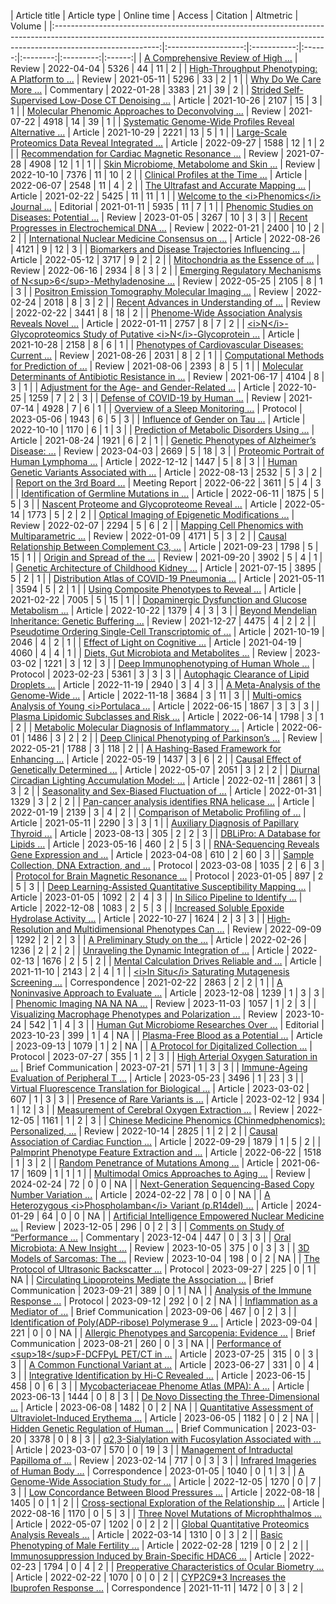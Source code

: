 |                                                                                     Article title                                                                                      |    Article type     | Online time | Access | Citation | Altmetric | Volume | |:--------------------------------------------------------------------------------------------------------------------------------------------------------------------------------------:|:-------------------:|:-----------:|:------:|:--------:|:---------:|:------:| |                              <a href="https://link.springer.com/article/10.1007/s43657-022-00048-z" style="     " >A Comprehensive Review of High ...</a>                              |       Review        | 2022-04-04  |  5326  |    44    |    11     |   2    | |                        <a href="https://link.springer.com/article/10.1007/s43657-020-00007-6" style="     " >High-Throughput Phenotyping: A Platform to ...</a>                        |       Review        | 2021-05-11  |  5296  |    33    |     2     |   1    | |                                   <a href="https://link.springer.com/article/10.1007/s43657-021-00037-8" style="     " >Why Do We Care More ...</a>                                    |     Commentary      | 2022-01-28  |  3383  |    21    |    39     |   2    | |                      <a href="https://link.springer.com/article/10.1007/s43657-021-00025-y" style="     " >Strided Self-Supervised Low-Dose CT Denoising ...</a>                       |       Article       | 2021-10-26  |  2107  |    15    |     3     |   1    | |                      <a href="https://link.springer.com/article/10.1007/s43657-021-00020-3" style="     " >Molecular Phenomic Approaches to Deconvolving ...</a>                       |       Review        | 2021-07-22  |  4918  |    14    |    39     |   1    | |                    <a href="https://link.springer.com/article/10.1007/s43657-021-00026-x" style="     " >Systematic Genome-Wide Profiles Reveal Alternative ...</a>                    |       Article       | 2021-10-29  |  2221  |    13    |     5     |   1    | |                      <a href="https://link.springer.com/article/10.1007/s43657-022-00070-1" style="     " >Large-Scale Proteomics Data Reveal Integrated ...</a>                       |       Article       | 2022-09-27  |  1588  |    12    |     1     |   2    | |                      <a href="https://link.springer.com/article/10.1007/s43657-021-00018-x" style="     " >Recommendation for Cardiac Magnetic Resonance ...</a>                       |       Review        | 2021-07-28  |  4908  |    12    |     1     |   1    | |                           <a href="https://link.springer.com/article/10.1007/s43657-022-00073-y" style="     " >Skin Microbiome, Metabolome and Skin ...</a>                           |       Review        | 2022-10-10  |  7376  |    11    |    10     |   2    | |                              <a href="https://link.springer.com/article/10.1007/s43657-022-00058-x" style="     " >Clinical Profiles at the Time ...</a>                               |       Article       | 2022-06-07  |  2548  |    11    |     4     |   2    | |                            <a href="https://link.springer.com/article/10.1007/s43657-020-00008-5" style="     " >The Ultrafast and Accurate Mapping ...</a>                            |       Article       | 2021-02-22  |  5425  |    11    |    11     |   1    | |                   <a href="https://link.springer.com/article/10.1007/s43657-020-00009-4" style="     " >Welcome to the &lt;i&gt;Phenomics&lt;/i&gt; Journal ...</a>                    |      Editorial      | 2021-01-11  |  5935  |    11    |     7     |   1    | |                         <a href="https://link.springer.com/article/10.1007/s43657-022-00089-4" style="     " >Phenomic Studies on Diseases: Potential ...</a>                          |       Review        | 2023-01-05  |  3267  |    10    |     3     |   3    | |                         <a href="https://link.springer.com/article/10.1007/s43657-021-00032-z" style="     " >Recent Progresses in Electrochemical DNA ...</a>                         |       Review        | 2022-01-21  |  2400  |    10    |     2     |   2    | |                       <a href="https://link.springer.com/article/10.1007/s43657-022-00068-9" style="     " >International Nuclear Medicine Consensus on ...</a>                        |       Article       | 2022-08-26  |  4121  |    9     |    12     |   3    | |                     <a href="https://link.springer.com/article/10.1007/s43657-022-00054-1" style="     " >Biomarkers and Disease Trajectories Influencing ...</a>                      |       Article       | 2022-05-12  |  3717  |    9     |     2     |   2    | |                              <a href="https://link.springer.com/article/10.1007/s43657-022-00060-3" style="     " >Mitochondria as the Essence of ...</a>                              |       Review        | 2022-06-16  |  2934  |    8     |     3     |   2    | |       <a href="https://link.springer.com/article/10.1007/s43657-021-00043-w" style="     " >Emerging Regulatory Mechanisms of N&lt;sup&gt;6&lt;/sup&gt;-Methyladenosine ...</a>        |       Review        | 2022-05-25  |  2105  |    8     |     1     |   3    | |                      <a href="https://link.springer.com/article/10.1007/s43657-021-00042-x" style="     " >Positron Emission Tomography Molecular Imaging ...</a>                      |       Review        | 2022-02-24  |  2018  |    8     |     3     |   2    | |                           <a href="https://link.springer.com/article/10.1007/s43657-021-00036-9" style="     " >Recent Advances in Understanding of ...</a>                            |       Review        | 2022-02-22  |  3441  |    8     |    18     |   2    | |                     <a href="https://link.springer.com/article/10.1007/s43657-021-00033-y" style="     " >Phenome-Wide Association Analysis Reveals Novel ...</a>                      |       Article       | 2022-01-11  |  2757  |    8     |     7     |   2    | | <a href="https://link.springer.com/article/10.1007/s43657-021-00029-8" style="     " >&lt;i&gt;N&lt;/i&gt;-Glycoproteomics Study of Putative &lt;i&gt;N&lt;/i&gt;-Glycoprotein ...</a> |       Article       | 2021-10-28  |  2158  |    8     |     6     |   1    | |                      <a href="https://link.springer.com/article/10.1007/s43657-021-00022-1" style="     " >Phenotypes of Cardiovascular Diseases: Current ...</a>                      |       Review        | 2021-08-26  |  2031  |    8     |     2     |   1    | |                         <a href="https://link.springer.com/article/10.1007/s43657-021-00019-w" style="     " >Computational Methods for Prediction of ...</a>                          |       Review        | 2021-08-06  |  2393  |    8     |     5     |   1    | |                    <a href="https://link.springer.com/article/10.1007/s43657-021-00016-z" style="     " >Molecular Determinants of Antibiotic Resistance in ...</a>                    |       Review        | 2021-06-17  |  4104  |    8     |     3     |   1    | |                        <a href="https://link.springer.com/article/10.1007/s43657-022-00079-6" style="     " >Adjustment for the Age- and Gender-Related ...</a>                        |       Article       | 2022-10-25  |  1259  |    7     |     2     |   3    | |                               <a href="https://link.springer.com/article/10.1007/s43657-021-00015-0" style="     " >Defense of COVID-19 by Human ...</a>                               |       Review        | 2021-07-14  |  4928  |    7     |     6     |   1    | |                              <a href="https://link.springer.com/article/10.1007/s43657-023-00102-4" style="     " >Overview of a Sleep Monitoring ...</a>                              |      Protocol       | 2023-05-06  |  1943  |    6     |     5     |   3    | |                                <a href="https://link.springer.com/article/10.1007/s43657-022-00076-9" style="     " >Influence of Gender on Tau ...</a>                                |       Article       | 2022-10-10  |  1170  |    6     |     1     |   3    | |                         <a href="https://link.springer.com/article/10.1007/s43657-021-00021-2" style="     " >Prediction of Metabolic Disorders Using ...</a>                          |       Article       | 2021-08-24  |  1921  |    6     |     2     |   1    | |                        <a href="https://link.springer.com/article/10.1007/s43657-023-00098-x" style="     " >Genetic Phenotypes of Alzheimer’s Disease: ...</a>                        |       Review        | 2023-04-03  |  2669  |    5     |    18     |   3    | |                           <a href="https://link.springer.com/article/10.1007/s43657-022-00075-w" style="     " >Proteomic Portrait of Human Lymphoma ...</a>                           |       Article       | 2022-12-12  |  1447  |    5     |     8     |   3    | |                          <a href="https://link.springer.com/article/10.1007/s43657-022-00066-x" style="     " >Human Genetic Variants Associated with ...</a>                          |       Article       | 2022-08-13  |  2532  |    5     |     3     |   2    | |                                 <a href="https://link.springer.com/article/10.1007/s43657-022-00065-y" style="     " >Report on the 3rd Board ...</a>                                  |   Meeting Report    | 2022-06-22  |  3611  |    5     |     4     |   3    | |                         <a href="https://link.springer.com/article/10.1007/s43657-022-00062-1" style="     " >Identification of Germline Mutations in ...</a>                          |       Article       | 2022-06-11  |  1875  |    5     |     5     |   3    | |                        <a href="https://link.springer.com/article/10.1007/s43657-022-00050-5" style="     " >Nascent Proteome and Glycoproteome Reveal ...</a>                         |       Article       | 2022-05-14  |  1773  |    5     |     2     |   2    | |                       <a href="https://link.springer.com/article/10.1007/s43657-021-00041-y" style="     " >Optical Imaging of Epigenetic Modifications ...</a>                        |       Review        | 2022-02-07  |  2294  |    5     |     6     |   2    | |                       <a href="https://link.springer.com/article/10.1007/s43657-021-00031-0" style="     " >Mapping Cell Phenomics with Multiparametric ...</a>                        |       Review        | 2022-01-09  |  4171  |    5     |     3     |   2    | |                        <a href="https://link.springer.com/article/10.1007/s43657-021-00023-0" style="     " >Causal Relationship Between Complement C3, ...</a>                        |       Article       | 2021-09-23  |  1798  |    5     |    15     |   1    | |                                 <a href="https://link.springer.com/article/10.1007/s43657-021-00017-y" style="     " >Origin and Spread of the ...</a>                                 |       Review        | 2021-09-20  |  3902  |    5     |     4     |   1    | |                         <a href="https://link.springer.com/article/10.1007/s43657-021-00014-1" style="     " >Genetic Architecture of Childhood Kidney ...</a>                         |       Article       | 2021-07-15  |  3895  |    5     |     2     |   1    | |                         <a href="https://link.springer.com/article/10.1007/s43657-021-00011-4" style="     " >Distribution Atlas of COVID-19 Pneumonia ...</a>                         |       Article       | 2021-05-11  |  3594  |    5     |     2     |   1    | |                           <a href="https://link.springer.com/article/10.1007/s43657-020-00005-8" style="     " >Using Composite Phenotypes to Reveal ...</a>                           |       Article       | 2021-02-22  |  7005  |    5     |    15     |   1    | |                     <a href="https://link.springer.com/article/10.1007/s43657-022-00077-8" style="     " >Dopaminergic Dysfunction and Glucose Metabolism ...</a>                      |       Article       | 2022-10-22  |  1379  |    4     |     3     |   3    | |                     <a href="https://link.springer.com/article/10.1007/s43657-021-00030-1" style="     " >Beyond Mendelian Inheritance: Genetic Buffering ...</a>                      |       Review        | 2021-12-27  |  4475  |    4     |     2     |   2    | |                    <a href="https://link.springer.com/article/10.1007/s43657-021-00024-z" style="     " >Pseudotime Ordering Single-Cell Transcriptomic of ...</a>                     |       Article       | 2021-10-19  |  2046  |    4     |     2     |   1    | |                               <a href="https://link.springer.com/article/10.1007/s43657-021-00010-5" style="     " >Effect of Light on Cognitive ...</a>                               |       Article       | 2021-04-19  |  4060  |    4     |     4     |   1    | |                          <a href="https://link.springer.com/article/10.1007/s43657-023-00095-0" style="     " >Diets, Gut Microbiota and Metabolites ...</a>                           |       Review        | 2023-03-02  |  1221  |    3     |    12     |   3    | |                          <a href="https://link.springer.com/article/10.1007/s43657-022-00092-9" style="     " >Deep Immunophenotyping of Human Whole ...</a>                           |      Protocol       | 2023-02-23  |  5361  |    3     |     3     |   3    | |                          <a href="https://link.springer.com/article/10.1007/s43657-022-00080-z" style="     " >Autophagic Clearance of Lipid Droplets ...</a>                          |       Article       | 2022-11-19  |  2940  |    3     |     4     |   3    | |                            <a href="https://link.springer.com/article/10.1007/s43657-022-00078-7" style="     " >A Meta-Analysis of the Genome-Wide ...</a>                            |       Article       | 2022-11-18  |  3684  |    3     |    11     |   3    | |                     <a href="https://link.springer.com/article/10.1007/s43657-022-00061-2" style="     " >Multi-omics Analysis of Young &lt;i&gt;Portulaca ...</a>                     |       Article       | 2022-06-15  |  1867  |    3     |     3     |   3    | |                           <a href="https://link.springer.com/article/10.1007/s43657-022-00057-y" style="     " >Plasma Lipidomic Subclasses and Risk ...</a>                           |       Article       | 2022-06-14  |  1798  |    3     |     1     |   2    | |                      <a href="https://link.springer.com/article/10.1007/s43657-022-00055-0" style="     " >Metabolic Molecular Diagnosis of Inflammatory ...</a>                       |       Article       | 2022-06-01  |  1486  |    3     |     2     |   2    | |                         <a href="https://link.springer.com/article/10.1007/s43657-022-00051-4" style="     " >Deep Clinical Phenotyping of Parkinson’s ...</a>                         |       Review        | 2022-05-21  |  1788  |    3     |    118    |   2    | |                         <a href="https://link.springer.com/article/10.1007/s43657-022-00056-z" style="     " >A Hashing-Based Framework for Enhancing ...</a>                          |       Article       | 2022-05-19  |  1437  |    3     |     6     |   2    | |                         <a href="https://link.springer.com/article/10.1007/s43657-022-00052-3" style="     " >Causal Effect of Genetically Determined ...</a>                          |       Article       | 2022-05-07  |  2051  |    3     |     2     |   2    | |                      <a href="https://link.springer.com/article/10.1007/s43657-021-00039-6" style="     " >Diurnal Circadian Lighting Accumulation Model: ...</a>                      |       Article       | 2022-02-11  |  2861  |    3     |     3     |   2    | |                        <a href="https://link.springer.com/article/10.1007/s43657-021-00038-7" style="     " >Seasonality and Sex-Biased Fluctuation of ...</a>                         |       Article       | 2022-01-31  |  1329  |    3     |     2     |   2    | |                       <a href="https://link.springer.com/article/10.1007/s43657-021-00034-x" style="     " >Pan-cancer analysis identifies RNA helicase ...</a>                        |       Article       | 2022-01-19  |  2139  |    3     |     4     |   2    | |                           <a href="https://link.springer.com/article/10.1007/s43657-021-00012-3" style="     " >Comparison of Metabolic Profiling of ...</a>                           |       Article       | 2021-05-11  |  2290  |    3     |     3     |   1    | |                         <a href="https://link.springer.com/article/10.1007/s43657-023-00113-1" style="     " >Auxiliary Diagnosis of Papillary Thyroid ...</a>                         |       Article       | 2023-08-13  |  305   |    2     |     2     |   3    | |                              <a href="https://link.springer.com/article/10.1007/s43657-023-00099-w" style="     " >DBLiPro: A Database for Lipids ...</a>                              |       Article       | 2023-05-16  |  460   |    2     |     5     |   3    | |                        <a href="https://link.springer.com/article/10.1007/s43657-022-00086-7" style="     " >RNA-Sequencing Reveals Gene Expression and ...</a>                        |       Article       | 2023-04-08  |  610   |    2     |    60     |   3    | |                          <a href="https://link.springer.com/article/10.1007/s43657-023-00097-y" style="     " >Sample Collection, DNA Extraction, and ...</a>                          |      Protocol       | 2023-03-08  |  1035  |    2     |     6     |   3    | |                          <a href="https://link.springer.com/article/10.1007/s43657-022-00083-w" style="     " >Protocol for Brain Magnetic Resonance ...</a>                           |      Protocol       | 2023-01-05  |  897   |    2     |     5     |   3    | |                <a href="https://link.springer.com/article/10.1007/s43657-022-00087-6" style="     " >Deep Learning-Assisted Quantitative Susceptibility Mapping ...</a>                |       Article       | 2023-01-05  |  1092  |    2     |     4     |   3    | |                              <a href="https://link.springer.com/article/10.1007/s43657-022-00084-9" style="     " >In Silico Pipeline to Identify ...</a>                              |       Article       | 2022-12-08  |  1083  |    2     |     5     |   3    | |                       <a href="https://link.springer.com/article/10.1007/s43657-022-00069-8" style="     " >Increased Soluble Epoxide Hydrolase Activity ...</a>                       |       Article       | 2022-10-27  |  1624  |    2     |     3     |   3    | |                   <a href="https://link.springer.com/article/10.1007/s43657-022-00071-0" style="     " >High-Resolution and Multidimensional Phenotypes Can ...</a>                    |       Review        | 2022-09-09  |  1292  |    2     |     2     |   3    | |                                <a href="https://link.springer.com/article/10.1007/s43657-022-00046-1" style="     " >A Preliminary Study on the ...</a>                                |       Article       | 2022-02-26  |  1236  |    2     |     2     |   2    | |                          <a href="https://link.springer.com/article/10.1007/s43657-022-00044-3" style="     " >Unraveling the Dynamic Integration of ...</a>                           |       Article       | 2022-02-13  |  1676  |    2     |     5     |   2    | |                          <a href="https://link.springer.com/article/10.1007/s43657-021-00027-w" style="     " >Mental Calculation Drives Reliable and ...</a>                          |       Article       | 2021-11-10  |  2143  |    2     |     4     |   1    | |               <a href="https://link.springer.com/article/10.1007/s43657-020-00006-7" style="     " >&lt;i&gt;In Situ&lt;/i&gt; Saturating Mutagenesis Screening ...</a>                |   Correspondence    | 2021-02-22  |  2863  |    2     |     2     |   1    | |                            <a href="https://link.springer.com/article/10.1007/s43657-023-00136-8" style="     " >A Noninvasive Approach to Evaluate ...</a>                            |       Article       | 2023-12-08  |  1239  |    1     |     3     |   3    | |                                <a href="https://link.springer.com/article/10.1007/s43657-023-00128-8" style="     " >Phenomic Imaging NA NA NA ...</a>                                 |       Review        | 2023-11-03  |  1057  |    1     |     2     |   3    | |                    <a href="https://link.springer.com/article/10.1007/s43657-023-00129-7" style="     " >Visualizing Macrophage Phenotypes and Polarization ...</a>                    |       Review        | 2023-10-24  |  542   |    1     |     4     |   3    | |                           <a href="https://link.springer.com/article/10.1007/s43657-023-00131-z" style="     " >Human Gut Microbiome Researches Over ...</a>                           |      Editorial      | 2023-10-23  |  399   |    1     |     4     |   NA   | |                             <a href="https://link.springer.com/article/10.1007/s43657-023-00121-1" style="     " >Plasma-Free Blood as a Potential ...</a>                             |       Article       | 2023-09-13  |  1079  |    1     |     2     |   NA   | |                          <a href="https://link.springer.com/article/10.1007/s43657-023-00104-2" style="     " >A Protocol for Digitalized Collection ...</a>                           |      Protocol       | 2023-07-27  |  355   |    1     |     2     |   3    | |                            <a href="https://link.springer.com/article/10.1007/s43657-023-00117-x" style="     " >High Arterial Oxygen Saturation in ...</a>                            | Brief Communication | 2023-07-21  |  571   |    1     |     3     |   3    | |                         <a href="https://link.springer.com/article/10.1007/s43657-023-00106-0" style="     " >Immune-Ageing Evaluation of Peripheral T ...</a>                         |       Article       | 2023-05-23  |  3496  |    1     |    23     |   3    | |                     <a href="https://link.springer.com/article/10.1007/s43657-023-00094-1" style="     " >Virtual Fluorescence Translation for Biological ...</a>                      |       Article       | 2023-03-02  |  607   |    1     |     3     |   3    | |                               <a href="https://link.springer.com/article/10.1007/s43657-022-00093-8" style="     " >Presence of Rare Variants is ...</a>                               |       Article       | 2023-02-12  |  934   |    1     |    12     |   3    | |                        <a href="https://link.springer.com/article/10.1007/s43657-022-00081-y" style="     " >Measurement of Cerebral Oxygen Extraction ...</a>                         |       Review        | 2022-12-05  |  1161  |    1     |     2     |   3    | |               <a href="https://link.springer.com/article/10.1007/s43657-022-00074-x" style="     " >Chinese Medicine Phenomics (Chinmedphenomics): Personalized, ...</a>               |       Review        | 2022-10-14  |  2825  |    1     |     2     |   2    | |                          <a href="https://link.springer.com/article/10.1007/s43657-022-00072-z" style="     " >Causal Association of Cardiac Function ...</a>                          |       Article       | 2022-09-29  |  1879  |    1     |     5     |   2    | |                        <a href="https://link.springer.com/article/10.1007/s43657-022-00063-0" style="     " >Palmprint Phenotype Feature Extraction and ...</a>                        |       Article       | 2022-06-22  |  1518  |    1     |     3     |   2    | |                           <a href="https://link.springer.com/article/10.1007/s43657-021-00013-2" style="     " >Random Penetrance of Mutations Among ...</a>                           |       Article       | 2021-06-17  |  1609  |    1     |     1     |   1    | |                           <a href="https://link.springer.com/article/10.1007/s43657-023-00125-x" style="     " >Multimodal Omics Approaches to Aging ...</a>                           |       Review        | 2024-02-24  |   72   |    0     |     0     |   NA   | |                  <a href="https://link.springer.com/article/10.1007/s43657-023-00130-0" style="     " >Next-Generation Sequencing-Based Copy Number Variation ...</a>                  |       Article       | 2024-02-22  |   78   |    0     |     0     |   NA   | |            <a href="https://link.springer.com/article/10.1007/s43657-023-00126-w" style="     " >A Heterozygous &lt;i&gt;Phospholamban&lt;/i&gt; Variant (p.R14del) ...</a>            |       Article       | 2024-01-29  |   64   |    0     |     0     |   NA   | |                    <a href="https://link.springer.com/article/10.1007/s43657-023-00137-7" style="     " >Artificial Intelligence Empowered Nuclear Medicine ...</a>                    |       Review        | 2023-12-05  |  296   |    0     |     2     |   3    | |                            <a href="https://link.springer.com/article/10.1007/s43657-023-00143-9" style="     " >Comments on Study of “Performance ...</a>                             |     Commentary      | 2023-12-04  |  447   |    0     |     3     |   3    | |                              <a href="https://link.springer.com/article/10.1007/s43657-023-00124-y" style="     " >Oral Microbiota: A New Insight ...</a>                              |       Review        | 2023-10-05  |  375   |    0     |     3     |   3    | |                                <a href="https://link.springer.com/article/10.1007/s43657-023-00111-3" style="     " >3D Models of Sarcomas: The ...</a>                                |       Review        | 2023-10-04  |  198   |    0     |     2     |   NA   | |                          <a href="https://link.springer.com/article/10.1007/s43657-023-00122-0" style="     " >The Protocol of Ultrasonic Backscatter ...</a>                          |      Protocol       | 2023-09-27  |  225   |    0     |     1     |   NA   | |                     <a href="https://link.springer.com/article/10.1007/s43657-023-00120-2" style="     " >Circulating Lipoproteins Mediate the Association ...</a>                     | Brief Communication | 2023-09-21  |  389   |    0     |     1     |   NA   | |                             <a href="https://link.springer.com/article/10.1007/s43657-023-00114-0" style="     " >Analysis of the Immune Response ...</a>                              |      Protocol       | 2023-09-12  |  292   |    0     |     2     |   NA   | |                              <a href="https://link.springer.com/article/10.1007/s43657-023-00118-w" style="     " >Inflammation as a Mediator of ...</a>                               | Brief Communication | 2023-09-06  |  467   |    0     |     2     |   3    | |                     <a href="https://link.springer.com/article/10.1007/s43657-023-00112-2" style="     " >Identification of Poly(ADP-ribose) Polymerase 9 ...</a>                      |       Article       | 2023-09-04  |  221   |    0     |     0     |   NA   | |                       <a href="https://link.springer.com/article/10.1007/s43657-023-00110-4" style="     " >Allergic Phenotypes and Sarcopenia: Evidence ...</a>                       | Brief Communication | 2023-08-21  |  260   |    0     |     3     |   NA   | |                <a href="https://link.springer.com/article/10.1007/s43657-023-00108-y" style="     " >Performance of &lt;sup&gt;18&lt;/sup&gt;F-DCFPyL PET/CT in ...</a>                |       Article       | 2023-07-25  |  315   |    0     |     3     |   3    | |                              <a href="https://link.springer.com/article/10.1007/s43657-023-00107-z" style="     " >A Common Functional Variant at ...</a>                              |       Article       | 2023-06-27  |  331   |    0     |     4     |   3    | |                       <a href="https://link.springer.com/article/10.1007/s43657-023-00103-3" style="     " >Integrative Identification by Hi-C Revealed ...</a>                        |       Article       | 2023-06-15  |  458   |    0     |     6     |   3    | |                         <a href="https://link.springer.com/article/10.1007/s43657-023-00101-5" style="     " >Mycobacteriaceae Phenome Atlas (MPA): A ...</a>                          |       Article       | 2023-06-13  |  1444  |    0     |     8     |   3    | |                         <a href="https://link.springer.com/article/10.1007/s43657-023-00109-x" style="     " >De Novo Dissecting the Three-Dimensional ...</a>                         |       Article       | 2023-06-08  |  1482  |    0     |     2     |   NA   | |                 <a href="https://link.springer.com/article/10.1007/s43657-023-00105-1" style="     " >Quantitative Assessment of Ultraviolet-Induced Erythema ...</a>                  |       Article       | 2023-06-05  |  1182  |    0     |     2     |   NA   | |                            <a href="https://link.springer.com/article/10.1007/s43657-023-00100-6" style="     " >Hidden Genetic Regulation of Human ...</a>                            | Brief Communication | 2023-03-20  |  3378  |    0     |     8     |   3    | |                    <a href="https://link.springer.com/article/10.1007/s43657-023-00096-z" style="     " >α2,3-Sialylation with Fucosylation Associated with ...</a>                    |       Article       | 2023-03-07  |  570   |    0     |    19     |   3    | |                          <a href="https://link.springer.com/article/10.1007/s43657-022-00085-8" style="     " >Management of Intraductal Papilloma of ...</a>                          |       Review        | 2023-02-14  |  717   |    0     |     3     |   3    | |                             <a href="https://link.springer.com/article/10.1007/s43657-022-00090-x" style="     " >Infrared Imageries of Human Body ...</a>                             |   Correspondence    | 2023-01-05  |  1040  |    0     |     1     |   3    | |                           <a href="https://link.springer.com/article/10.1007/s43657-022-00082-x" style="     " >A Genome-Wide Association Study for ...</a>                            |       Article       | 2022-12-05  |  1270  |    0     |     7     |   3    | |                         <a href="https://link.springer.com/article/10.1007/s43657-022-00067-w" style="     " >Low Concordance Between Blood Pressures ...</a>                          |       Article       | 2022-08-18  |  1405  |    0     |     1     |   2    | |                     <a href="https://link.springer.com/article/10.1007/s43657-022-00064-z" style="     " >Cross-sectional Exploration of the Relationship ...</a>                      |       Article       | 2022-08-16  |  1170  |    0     |     5     |   3    | |                         <a href="https://link.springer.com/article/10.1007/s43657-022-00053-2" style="     " >Three Novel Mutations of Microphthalmos ...</a>                          |       Article       | 2022-05-07  |  1202  |    0     |     2     |   2    | |                     <a href="https://link.springer.com/article/10.1007/s43657-022-00049-y" style="     " >Global Quantitative Proteomics Analysis Reveals ...</a>                      |       Article       | 2022-03-14  |  1310  |    0     |     3     |   2    | |                           <a href="https://link.springer.com/article/10.1007/s43657-022-00047-0" style="     " >Basic Phenotyping of Male Fertility ...</a>                            |       Article       | 2022-02-28  |  1219  |    0     |     2     |   2    | |                    <a href="https://link.springer.com/article/10.1007/s43657-022-00045-2" style="     " >Immunosuppression Induced by Brain-Specific HDAC6 ...</a>                     |       Article       | 2022-02-23  |  1794  |    0     |     4     |   2    | |                     <a href="https://link.springer.com/article/10.1007/s43657-021-00040-z" style="     " >Preoperative Characteristics of Ocular Biometry ...</a>                      |       Article       | 2022-02-22  |  1070  |    0     |     0     |   2    | |                        <a href="https://link.springer.com/article/10.1007/s43657-021-00028-9" style="     " >CYP2C9*3 Increases the Ibuprofen Response ...</a>                         |   Correspondence    | 2021-11-11  |  1472  |    0     |     3     |   2    |